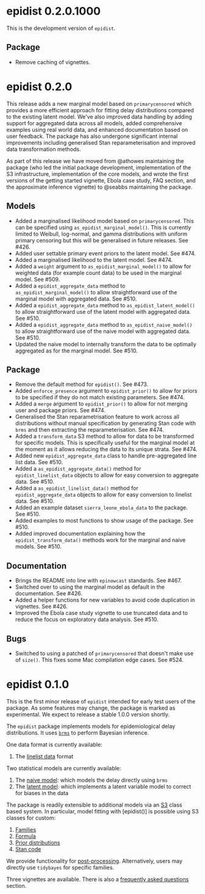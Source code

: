 # epidist 0.2.0.1000

This is the development version of `epidist`.

## Package

- Remove caching of vignettes.

# epidist 0.2.0

This release adds a new marginal model based on `primarycensored` which provides a more efficient approach for fitting delay distributions compared to the existing latent model. We've also improved data handling by adding support for aggregated data across all models, added comprehensive examples using real world data, and enhanced documentation based on user feedback. The package has also undergone significant internal improvements including generalised Stan reparameterisation and improved data transformation methods.

As part of this release we have moved from @athowes maintaining the package (who led the initial package development, implementation of the S3 infrastructure, implementation of the core models, and wrote the first versions of the getting started vignette, Ebola case study, FAQ section, and the approximate inference vignette) to @seabbs maintaining the package.

## Models

- Added a marginalised likelihood model based on `primarycensored`. This can be specified using `as_epidist_marginal_model()`. This is currently limited to Weibull, log-normal, and gamma distributions with uniform primary censoring but this will be generalised in future releases. See #426.
- Added user settable primary event priors to the latent model. See #474.
- Added a marginalised likelihood to the latent model. See #474.
- Added a `weight` argument to `as_epidist_marginal_model()` to allow for weighted data (for example count data) to be used in the marginal model. See #509.
- Added a `epidist_aggregate_data` method to `as_epidist_marginal_model()` to allow straightforward use of the marginal model with aggregated data. See #510.
- Added a `epidist_aggregate_data` method to `as_epidist_latent_model()` to allow straightforward use of the latent model with aggregated data. See #510.
- Added a `epidist_aggregate_data` method to `as_epidist_naive_model()` to allow straightforward use of the naive model with aggregated data. See #510.
- Updated the naive model to internally transform the data to be optimally aggregated as for the marginal model. See #510.

## Package

- Remove the default method for `epidist()`. See #473.
- Added `enforce_presence` argument to `epidist_prior()` to allow for priors to be
  specified if they do not match existing parameters. See #474.
- Added a `merge` argument to `epidist_prior()` to allow for not merging user and package priors. See #474.
- Generalised the Stan reparametrisation feature to work across all distributions without manual specification by generating Stan code with `brms` and then extracting the reparameterisation. See #474.
- Added a `transform_data` S3 method to allow for data to be transformed for specific models. This is specifically useful for the marginal model at the moment as it allows reducing the data to its unique strata. See #474.
- Added new `epidist_aggregate_data` class to handle pre-aggregated line list data. See #510.
- Added a `as_epidist_aggregate_data()` method for `epidist_linelist_data` objects to allow for easy conversion to aggregate data. See #510.
- Added a `as_epidist_linelist_data()` method for `epidist_aggregate_data` objects to allow for easy conversion to linelist data. See #510.
- Added an example dataset `sierra_leone_ebola_data` to the package. See #510.
- Added examples to most functions to show usage of the package. See #510.
- Added improved documentation explaining how the `epidist_transform_data()` methods work for the marginal and naive models. See #510.

## Documentation

- Brings the README into line with `epinowcast` standards. See #467.
- Switched over to using the marginal model as default in the documentation. See #426.
- Added a helper functions for new variables to avoid code duplication in vignettes. See #426.
- Improved the Ebola case study vignette to use truncated data and to reduce the focus on exploratory data analysis. See #510.

## Bugs

- Switched to using a patched of `primarycensored` that doesn't make use of `size()`. This fixes some Mac compilation edge cases. See #524.

# epidist 0.1.0

This is the first minor release of `epidist` intended for early test users of the package.
As some features may change, the package is marked as experimental.
We expect to release a stable 1.0.0 version shortly.

The `epidist` package implements models for epidemiological delay distributions.
It uses [`brms`](http://paulbuerkner.com/brms/) to perform Bayesian inference.

One data format is currently available:

1. The [linelist data](https://epidist.epinowcast.org/reference/index.html#linelist-data) format

Two statistical models are currently available:

1. The [naive model](https://epidist.epinowcast.org/reference/index.html#naive-model): which models the delay directly using `brms`
2. The [latent model](https://epidist.epinowcast.org/reference/index.html#latent-model): which implements a latent variable model to correct for biases in the data

The package is readily extensible to additional models via an [S3](https://adv-r.hadley.nz/s3.html) class based system.
In particular, model fitting with [epidist()] is possible using S3 classes for custom:

1. [Families](https://epidist.epinowcast.org/reference/index.html#family)
2. [Formula](https://epidist.epinowcast.org/reference/index.html#formula)
3. [Prior distributions](https://epidist.epinowcast.org/reference/index.html#prior-distributions)
4. [Stan code](https://epidist.epinowcast.org/reference/index.html#stan-code)

We provide functionality for [post-processing](https://epidist.epinowcast.org/reference/index.html#postprocess).
Alternatively, users may directly use `tidybayes` for specific families.

Three vignettes are available.
There is also a [frequently asked questions](https://epidist.epinowcast.org/articles/faq.html) section.
